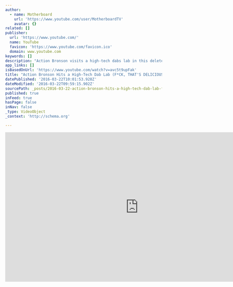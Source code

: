 ```yaml
---
author:
  - name: Motherboard
    url: 'https://www.youtube.com/user/MotherboardTV'
    avatar: {}
related: []
publisher:
  url: 'https://www.youtube.com/'
  name: YouTube
  favicon: 'https://www.youtube.com/favicon.ico'
  domain: www.youtube.com
keywords: []
description: "Action Bronson visits a high-tech dabs lab in this deleted scene from F*CK, THAT'S DELICIOUS on VICELAND."
app_links: []
isBasedOnUrl: 'https://www.youtube.com/watch?v=avc5t9upFak'
title: "Action Bronson Hits a High-Tech Dab Lab (F*CK, THAT'S DELICIOUS Deleted Scene)"
datePublished: '2016-03-22T10:01:53.928Z'
dateModified: '2016-03-22T09:59:15.902Z'
sourcePath: _posts/2016-03-22-action-bronson-hits-a-high-tech-dab-lab-fck-thats-delici.md
published: true
inFeed: true
hasPage: false
inNav: false
_type: VideoObject
_context: 'http://schema.org'

---
```

<iframe src="https://cdn.embedly.com/widgets/media.html?src=https%3A%2F%2Fwww.youtube.com%2Fembed%2Favc5t9upFak%3Ffeature%3Doembed&amp;url=https%3A%2F%2Fwww.youtube.com%2Fwatch%3Fv%3Davc5t9upFak&amp;image=https%3A%2F%2Fi.ytimg.com%2Fvi%2Favc5t9upFak%2Fhqdefault.jpg&amp;key=b7d04c9b404c499eba89ee7072e1c4f7&amp;type=text%2Fhtml&amp;schema=youtube" width="854" height="480" scrolling="no" frameborder="0" allowfullscreen="allowfullscreen" style=""></iframe>